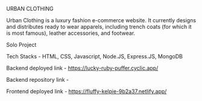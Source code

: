 URBAN CLOTHING

Urban Clothing is a luxury fashion e-commerce website. It currently designs and distributes ready to wear apparels, including trench coats (for which it is most famous), leather accessories, and footwear.

Solo Project

Tech Stacks - HTML, CSS, Javascript, Node.JS, Express.JS, MongoDB

Backend deployed link - https://lucky-ruby-puffer.cyclic.app/

Backend repository link - 

Frontend deployed link - https://fluffy-kelpie-9b2a37.netlify.app/
